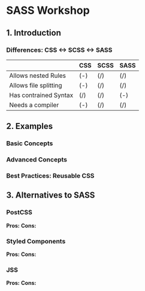 # SASS Workshop

## 1. Introduction

### Differences: CSS <-> SCSS <-> SASS

|                       | CSS | SCSS | SASS  |
| --------------------- | --- | ---- | ----- |
| Allows nested Rules   | (-) | (/)  | (/)   |
| Allows file splitting | (-) | (/)  | (/)   |
| Has contrained Syntax | (/) | (/)  | (-)   |
| Needs a compiler      | (-) | (/)  | (/)   |

## 2. Examples

### Basic Concepts

### Advanced Concepts

### Best Practices: Reusable CSS

## 3. Alternatives to SASS

### PostCSS

**Pros:**
**Cons:**

### Styled Components

**Pros:**
**Cons:**

### JSS

**Pros:**
**Cons:**
